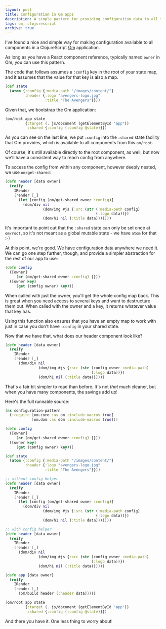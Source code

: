 ```yaml
---
layout: post
title: Configuration in Om apps
description: A simple pattern for providing configuration data to all the components in an Om app.
tags: om, clojurescript
archive: true
---
```


I've found a nice and simple way for making configuration available to
all components in a ClojureScript
[Om](https://github.com/swannodette/om) application.

As long as you have a React component reference, typically named
`owner` in Om, you can use this pattern.

The code that follows assumes a `:config` key in the root of your
state map, and it assumes that the value for that key is also a map.

```clojure
(def state
  (atom {:config {:media-path "/images/content/"}
         :header {:logo "avengers-logo.jpg"
                  :title "The Avengers"}}))
```

Given that, we bootstrap the Om application:

```clojure
(om/root app state
         {:target (. js/document (getElementById "app"))
          :shared {:config (:config @state)}})
```

As you can see on the last line, we put `:config` into the `:shared`
state facility that Om provides, which is available to all components
from this `om/root`.


Of course, it's still available directly to the root component, as
well, but now we'll have a consistent way to reach config from
anywhere.


To access the config from within any component, however deeply nested,
we use `om/get-shared`:


```clojure
(defn header [data owner]
  (reify
    IRender
    (render [_]
      (let [config (om/get-shared owner :config)]
        (dom/div nil
                 (dom/img #js {:src (str (:media-path config)
                                         (:logo data))})
                 (dom/h1 nil (:title data)))))))
```

It's important to point out that the `:shared` state can only be set
once at `om/root`, so it's not meant as a global mutable state - we
have `atom` for that :-)

At this point, we're good. We have configuration data anywhere we need
it. We can go one step further, though, and provide a simpler
abstraction for the rest of our app to use:

```clojure
(defn config
  ([owner]
     (or (om/get-shared owner :config) {}))
  ([owner key]
     (get (config owner) key)))
```

When called with just the owner, you'll get the whole config map back.
This is great when you need access to several keys and want to
destructure them out. When called with the owner and a key, it returns
whatever value that key has.

Using this function also ensures that you have an empty map to work
with just in case you don't have `:config` in your shared state.

Now that we have that, what does our header component look like?

```clojure
(defn header [data owner]
  (reify
    IRender
    (render [_]
      (dom/div nil
               (dom/img #js {:src (str (config owner :media-path)
                                       (:logo data))})
               (dom/h1 nil (:title data))))))
```

That's a fair bit simpler to read than before. It's not *that* much
cleaner, but when you have many components, the savings add up!

Here's the full runnable source:

```clojure
(ns configuration-pattern
  (:require [om.core :as om :include-macros true]
            [om.dom :as dom :include-macros true]))

(defn config
  ([owner]
     (or (om/get-shared owner :config) {}))
  ([owner key]
     (get (config owner) key)))

(def state
  (atom {:config {:media-path "/images/content/"}
         :header {:logo "avengers-logo.jpg"
                  :title "The Avengers"}}))

;; without config helper
(defn header [data owner]
  (reify
    IRender
    (render [_]
      (let [config (om/get-shared owner :config)]
        (dom/div nil
                 (dom/img #js {:src (str (:media-path config)
                                         (:logo data))})
                 (dom/h1 nil (:title data)))))))

;; with config helper
(defn header [data owner]
  (reify
    IRender
    (render [_]
      (dom/div nil
               (dom/img #js {:src (str (config owner :media-path)
                                       (:logo data))})
               (dom/h1 nil (:title data))))))

(defn app [data owner]
  (reify
    IRender
    (render [_]
      (om/build header (:header data)))))

(om/root app state
         {:target (. js/document (getElementById "app"))
          :shared {:config (:config @state)}})
```

And there you have it. One less thing to worry about!
